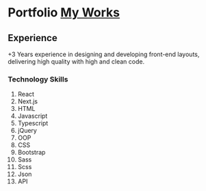 # Portfolio [My Works](https://mahmoud11mg.github.io/Portfolio/)
## Experience
+3 Years experience  in designing and developing front-end layouts, delivering high quality with high and clean code.
### Technology Skills
1. React
2. Next.js
3. HTML
4. Javascript
5. Typescript
6. jQuery
7. OOP
8. CSS
9. Bootstrap
10. Sass
11. Scss
12. Json
13. API
